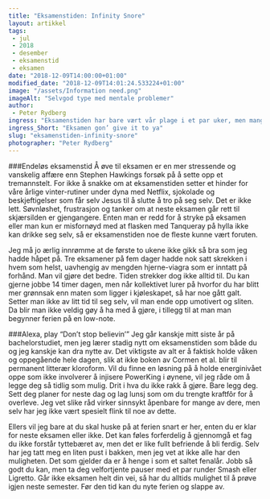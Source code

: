 ```yaml
---
title: "Eksamenstiden: Infinity Snore"
layout: artikkel 
tags: 
 - jul
 - 2018
 - desember
 - eksamenstid
 - eksamen
date: "2018-12-09T14:00:00+01:00"
modified_date: "2018-12-09T14:01:24.533224+01:00"
image: "/assets/Information need.png"
imageAlt: "Selvgod type med mentale problemer"
author:
 - Peter Rydberg
ingress: "Eksamenstiden har bare vært vår plage i et par uker, men mange av oss leker nok allerede med tanken om å gjøre Elon Musk “tjenester” for muligheten til å bo på Mars i ubestemt tid. Ingenting er verre enn å grave seg ned i en lærebok på størrelse med et rekkehus fra Sovjet mens sidemannen knasker på kreftfremkallende chilinøtter og hvitløk. Immanuel Kan(t) ta seg en bolle. Hvordan overlever man denne tiden med uløselige algoritmer, snufsende studenter og underprisede nudler fra Thailand?"
ingress_Short: "Eksamen gon’ give it to ya"
slug: "eksamenstiden-infinity-snore"
photographer: "Peter Rydberg"
---
```

###Endeløs eksamenstid
Å øve til eksamen er en mer stressende og vanskelig affære enn Stephen Hawkings forsøk på å sette opp et tremannstelt. For ikke å snakke om at eksamenstiden setter et hinder for våre årlige vinter-rutiner under dyna med Netflix, sjokolade og beskjeftigelser som får selv Jesus til å slutte å tro på seg selv. Det er ikke lett. Søvnløshet, frustrasjon og tanker om at neste eksamen går rett til skjærsilden er gjengangere. Enten man er redd for å stryke på eksamen eller man kun er misfornøyd med at flasken med Tanqueray på hylla ikke kan drikke seg selv, så er eksamenstiden noe de fleste kunne vært foruten.

Jeg må jo ærlig innrømme at de første to ukene ikke gikk så bra som jeg hadde håpet på. Tre eksamener på fem dager hadde nok satt skrekken i hvem som helst, uavhengig av mengden hjerne-viagra som er inntatt på forhånd. Man vil gjøre det bedre. Tiden strekker dog ikke alltid til. Du kan gjerne jobbe 14 timer dagen, men når kollektivet lurer på hvorfor du har blitt mer grønnsak enn maten som ligger i kjøleskapet, så har noe gått galt. Setter man ikke av litt tid til seg selv, vil man ende opp umotivert og sliten. Da blir man ikke veldig gøy å ha med å gjøre, i tillegg til at man man begynner ferien på en low-note.

###Alexa, play “Don’t stop believin’”
Jeg går kanskje mitt siste år på bachelorstudiet, men jeg lærer stadig nytt om eksamenstiden som både du og jeg kanskje kan dra nytte av. Det viktigste av alt er å faktisk holde våken og oppegående hele dagen, slik at ikke boken av Cormen et al. blir til permanent litterær kloroform. Vil du finne en løsning på å holde energinivået oppe som ikke involverer å injisere PowerKing i øynene, vil jeg råde om å legge deg så tidlig som mulig. Drit i hva du ikke rakk å gjøre. Bare legg deg. Sett deg planer for neste dag og lag lunsj som om du trengte kraftfôr for å overleve. Jeg vet slike råd virker sinnsykt åpenbare for mange av dere, men selv har jeg ikke vært spesielt flink til noe av dette.

Ellers vil jeg bare at du skal huske på at ferien snart er her, enten du er klar for neste eksamen eller ikke. Det kan føles forferdelig å gjennomgå et fag du ikke forstår tyttebæret av, men det er like fullt befriende å bli ferdig. Selv har jeg tatt meg en liten pust i bakken, men jeg vet at ikke alle har den muligheten. Det som gjelder da er å henge i som et saltet fenalår. Jobb så godt du kan, men ta deg velfortjente pauser med et par runder Smash eller Ligretto. Går ikke eksamen helt din vei, så har du alltids mulighet til å prøve igjen neste semester. Før den tid kan du nyte ferien og slappe av.